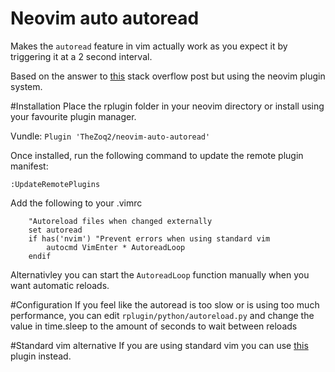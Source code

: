 Neovim auto autoread
====================

Makes the `autoread` feature in vim actually work as you expect it by triggering it at a 2 second interval. 

Based on the answer to [this](http://vi.stackexchange.com/questions/2702/how-can-i-make-vim-autoread-a-file-while-it-doesnt-have-focus) stack overflow post but using the neovim plugin system.

#Installation
Place the rplugin folder in your neovim directory or install using your favourite plugin
manager. 

Vundle:
`Plugin 'TheZoq2/neovim-auto-autoread'`

Once installed, run the following command to update the remote plugin manifest:

`:UpdateRemotePlugins`

Add the following to your .vimrc 
```
    "Autoreload files when changed externally
    set autoread
    if has('nvim') "Prevent errors when using standard vim
        autocmd VimEnter * AutoreadLoop
    endif
```

Alternativley you can start the `AutoreadLoop` function manually when you want automatic reloads.

#Configuration
If you feel like the autoread is too slow or is using too much performance, you can edit `rplugin/python/autoreload.py` and change the value in time.sleep to the amount of seconds to wait between reloads

#Standard vim alternative
If you are using standard vim you can use [this](https://bitbucket.org/Carpetsmoker/auto_autoread.vim) plugin instead.

